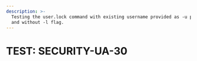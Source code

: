 ```yaml
---
description: >-
  Testing the user.lock command with existing username provided as -u parameter
  and without -l flag.
---
```


# TEST: SECURITY-UA-30

